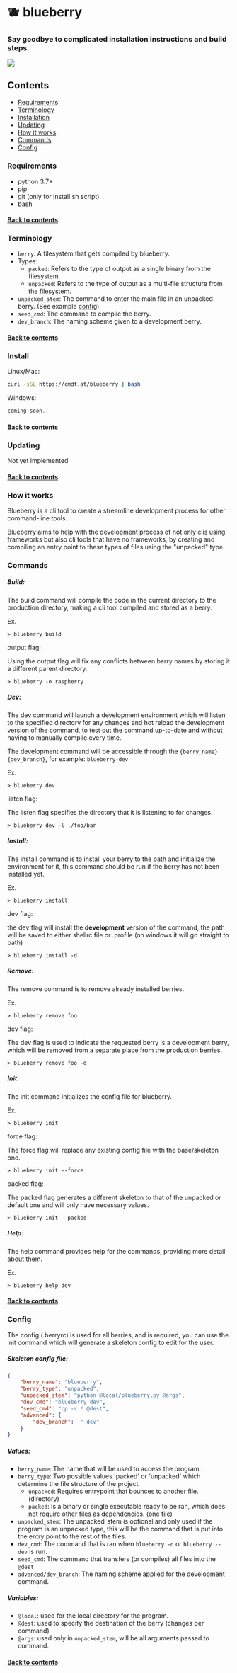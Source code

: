 # 🫐 blueberry
### Say goodbye to complicated installation instructions and build steps.

![](demo.gif)

## Contents
- [Requirements](#requirements)
- [Terminology](#terminology)
- [Installation](#install)
- [Updating](#updating)
- [How it works](#how-it-works)
- [Commands](#commands)
- [Config](#config)

### Requirements
- python 3.7+
- pip
- git (only for install.sh script)
- bash

#### [Back to contents](#contents)

### Terminology

- `berry`: A filesystem that gets compiled by blueberry.
- Types:
  - `packed`: Refers to the type of output as a single binary from the filesystem.
  - `unpacked`: Refers to the type of output as a multi-file structure from the filesystem.
- `unpacked_stem`: The command to enter the main file in an unpacked berry. (See example [config](https://github.com/punctuations/blueberry/blob/main/.berryrc))
- `seed_cmd`: The command to compile the berry.
- `dev_branch`: The naming scheme given to a development berry.

#### [Back to contents](#contents)

### Install

Linux/Mac:
```bash
curl -sSL https://cmdf.at/blueberry | bash
```

Windows:
```powershell
coming soon..
```

#### [Back to contents](#contents)

### Updating
Not yet implemented

#### [Back to contents](#contents)

### How it works

Blueberry is a cli tool to create a streamline development process for other command-line tools.

Blueberry aims to help with the development process of not only clis using frameworks but also cli tools that have no frameworks, by creating and compiling an entry point to these types of files using the "unpacked" type.

### Commands

##### Build:
The build command will compile the code in the current directory to the production directory, making a cli tool compiled and stored as a berry.

Ex.
```
> blueberry build
```

output flag:

Using the output flag will fix any conflicts between berry names by storing it a different parent directory.
```
> blueberry -o raspberry
```

##### Dev:
The dev command will launch a development environment which will listen to the specified directory for any changes and hot reload the development version of the command, to test out the command up-to-date and without having to manually compile every time.

The development command will be accessible through the `{berry_name}{dev_branch}`, for example: `blueberry-dev`

Ex.
```
> blueberry dev
```

listen flag:

The listen flag specifies the directory that it is listening to for changes.
```
> blueberry dev -l ./foo/bar
```

##### Install:
The install command is to install your berry to the path and initialize the environment for it, this command should be run if the berry has not been installed yet.

Ex.
```
> blueberry install
```

dev flag:

the dev flag will install the **development** version of the command, the path will be saved to either shellrc file or .profile (on windows it will go straight to path)
```
> blueberry install -d
```

##### Remove:
The remove command is to remove already installed berries.

Ex.
```
> blueberry remove foo
```

dev flag:

The dev flag is used to indicate the requested berry is a development berry, which will be removed from a separate place from the production berries.
```
> blueberry remove foo -d
```

##### Init:
The init command initializes the config file for blueberry.

Ex.
```
> blueberry init
```

force flag:

The force flag will replace any existing config file with the base/skeleton one.

```
> blueberry init --force
```

packed flag:

The packed flag generates a different skeleton to that of the unpacked or default one and will only have necessary values.
````
> blueberry init --packed
````


##### Help:
The help command provides help for the commands, providing more detail about them.

Ex.
```
> blueberry help dev
```

#### [Back to contents](#contents)

### Config
The config (.berryrc) is used for all berries, and is required, you can use the init command which will generate a skeleton config to edit for the user.

##### Skeleton config file:
```json
{
    "berry_name": "blueberry",
    "berry_type": "unpacked",
    "unpacked_stem": "python @local/blueberry.py @args",
    "dev_cmd": "blueberry dev",
    "seed_cmd": "cp -r * @dest",
    "advanced": {
        "dev_branch":  "-dev"
    }
}
```

##### Values:
- `berry_name`: The name that will be used to access the program.
- `berry_type`: Two possible values 'packed' or 'unpacked' which determine the file structure of the project.
  - `unpacked`: Requires entrypoint that bounces to another file. (directory)
  - `packed`: Is a binary or single executable ready to be ran, which does not require other files as dependencies. (one file)
- `unpacked_stem`: The unpacked_stem is optional and only used if the program is an unpacked type, this will be the command that is put into the entry point to the rest of the files.
- `dev_cmd`: The command that is ran when `blueberry -d` or `blueberry --dev` is run.
- `seed_cmd`: The command that transfers (or compiles) all files into the `@dest`
- `advanced/dev_branch`: The naming scheme applied for the development command.

##### Variables:
- `@local`: used for the local directory for the program.
- `@dest`: used to specify the destination of the berry (changes per command)
- `@args`: used only in `unpacked_stem`, will be all arguments passed to command.

#### [Back to contents](#contents)
